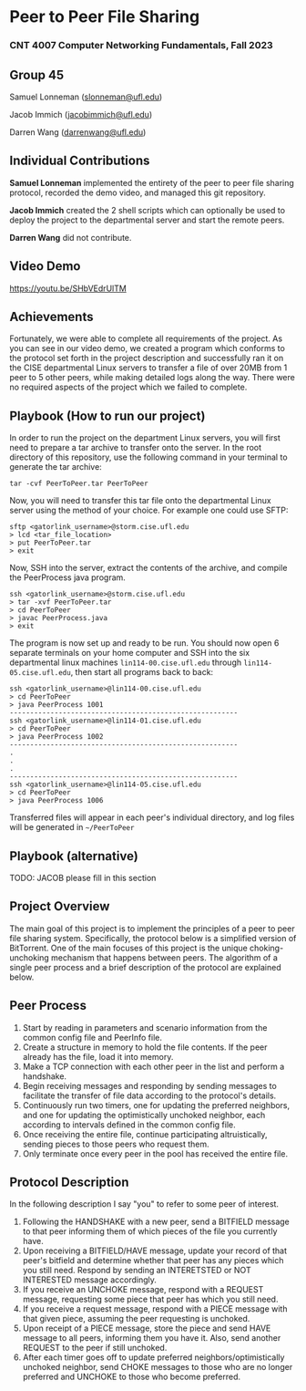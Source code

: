 # Peer to Peer File Sharing
### CNT 4007 Computer Networking Fundamentals, Fall 2023

## Group 45
Samuel Lonneman (slonneman@ufl.edu)

Jacob Immich (jacobimmich@ufl.edu)

Darren Wang (darrenwang@ufl.edu)

## Individual Contributions
**Samuel Lonneman** implemented the entirety of the peer to peer file sharing protocol, recorded the demo video, and managed this git repository.

**Jacob Immich** created the 2 shell scripts which can optionally be used to deploy the project to the departmental server and start the remote peers.

**Darren Wang** did not contribute.

## Video Demo
https://youtu.be/SHbVEdrUlTM

## Achievements
Fortunately, we were able to complete all requirements of the project. As you can see in our video demo, we created a program which conforms to the protocol set forth in the project description and successfully ran it on the CISE departmental Linux servers to transfer a file of over 20MB from 1 peer to 5 other peers, while making detailed logs along the way. There were no required aspects of the project which we failed to complete.

## Playbook (How to run our project)
In order to run the project on the department Linux servers, you will first need to prepare a tar archive to transfer onto the server. In the root directory of this repository, use the following command in your terminal to generate the tar archive:

```
tar -cvf PeerToPeer.tar PeerToPeer
```

Now, you will need to transfer this tar file onto the departmental Linux server using the method of your choice. For example one could use SFTP:

```
sftp <gatorlink_username>@storm.cise.ufl.edu
> lcd <tar_file_location>
> put PeerToPeer.tar
> exit
```

Now, SSH into the server, extract the contents of the archive, and compile the PeerProcess java program.

```
ssh <gatorlink_username>@storm.cise.ufl.edu
> tar -xvf PeerToPeer.tar
> cd PeerToPeer
> javac PeerProcess.java
> exit
```

The program is now set up and ready to be run. You should now open 6 separate terminals on your home computer and SSH into the six departmental linux machines `lin114-00.cise.ufl.edu` through `lin114-05.cise.ufl.edu`, then start all programs back to back:

```
ssh <gatorlink_username>@lin114-00.cise.ufl.edu
> cd PeerToPeer
> java PeerProcess 1001
--------------------------------------------------------
ssh <gatorlink_username>@lin114-01.cise.ufl.edu
> cd PeerToPeer
> java PeerProcess 1002
--------------------------------------------------------
.
.
.
--------------------------------------------------------
ssh <gatorlink_username>@lin114-05.cise.ufl.edu
> cd PeerToPeer
> java PeerProcess 1006
```

Transferred files will appear in each peer's individual directory, and log files will be generated in `~/PeerToPeer`

## Playbook (alternative)
TODO: JACOB please fill in this section

## Project Overview
The main goal of this project is to implement the principles of a peer to peer file sharing system. Specifically, the protocol below is a simplified version of BitTorrent. One of the main focuses of this project is the unique choking-unchoking mechanism that happens between peers. The algorithm of a single peer process and a brief description of the protocol are explained below.

## Peer Process
1. Start by reading in parameters and scenario information from the common config file and PeerInfo file.
2. Create a structure in memory to hold the file contents. If the peer already has the file, load it into memory.
3. Make a TCP connection with each other peer in the list and perform a handshake.
4. Begin receiving messages and responding by sending messages to facilitate the transfer of file data according to the protocol's details.
5. Continuously run two timers, one for updating the preferred neighbors, and one for updating the optimistically unchoked neighbor, each according to intervals defined in the common config file.
6. Once receiving the entire file, continue participating altruistically, sending pieces to those peers who request them.
7. Only terminate once every peer in the pool has received the entire file.

## Protocol Description
In the following description I say "you" to refer to some peer of interest.
1. Following the HANDSHAKE with a new peer, send a BITFIELD message to that peer informing them of which pieces of the file you currently have.
2. Upon receiving a BITFIELD/HAVE message, update your record of that peer's bitfield and determine whether that peer has any pieces which you still need. Respond by sending an INTERETSTED or NOT INTERESTED message accordingly.
3. If you receive an UNCHOKE message, respond with a REQUEST message, requesting some piece that peer has which you still need.
4. If you receive a request message, respond with a PIECE message with that given piece, assuming the peer requesting is unchoked.
5. Upon receipt of a PIECE message, store the piece and send HAVE message to all peers, informing them you have it. Also, send another REQUEST to the peer if still unchoked.
6. After each timer goes off to update preferred neighbors/optimistically unchoked neighbor, send CHOKE messages to those who are no longer preferred and UNCHOKE to those who become preferred.